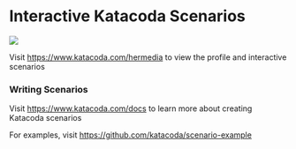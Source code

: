 # Interactive Katacoda Scenarios

[![](http://shields.katacoda.com/katacoda/hermedia/count.svg)](https://www.katacoda.com/hermedia "Get your profile on Katacoda.com")

Visit https://www.katacoda.com/hermedia to view the profile and interactive scenarios

### Writing Scenarios
Visit https://www.katacoda.com/docs to learn more about creating Katacoda scenarios

For examples, visit https://github.com/katacoda/scenario-example
